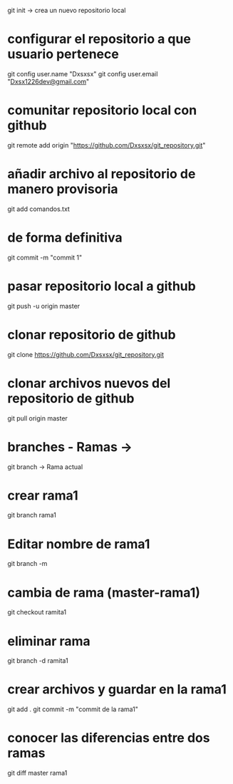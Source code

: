 git init -> crea un nuevo repositorio local

# configurar el repositorio a que usuario pertenece
git config user.name "Dxsxsx"
git config user.email "Dxsx1226dev@gmail.com"

# comunitar repositorio local con github
git remote add origin "https://github.com/Dxsxsx/git_repository.git"

# añadir archivo al repositorio de manero provisoria
git add comandos.txt

# de forma definitiva
git commit -m "commit 1"

# pasar repositorio local a github
git push -u origin master

# clonar repositorio de github
git clone https://github.com/Dxsxsx/git_repository.git

# clonar archivos nuevos del repositorio de github
git pull origin master

# branches - Ramas -> 
git branch -> Rama actual

# crear rama1
git branch rama1

# Editar nombre de rama1
git branch -m <nombreActual> <nombreNuevo>

# cambia de rama (master-rama1)
git checkout ramita1

# eliminar rama
git branch -d ramita1

# crear archivos y guardar en la rama1
git add .
git commit -m "commit de la rama1"

# conocer las diferencias entre dos ramas
git diff master rama1
